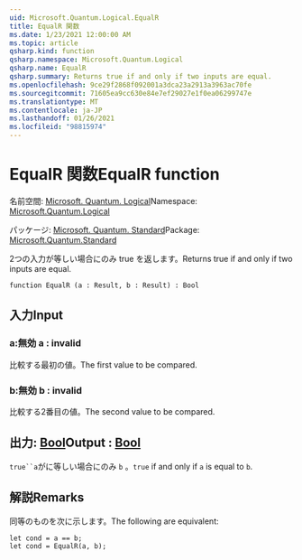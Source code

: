 ```yaml
---
uid: Microsoft.Quantum.Logical.EqualR
title: EqualR 関数
ms.date: 1/23/2021 12:00:00 AM
ms.topic: article
qsharp.kind: function
qsharp.namespace: Microsoft.Quantum.Logical
qsharp.name: EqualR
qsharp.summary: Returns true if and only if two inputs are equal.
ms.openlocfilehash: 9ce29f2868f092001a3dca23a2913a3963ac70fe
ms.sourcegitcommit: 71605ea9cc630e84e7ef29027e1f0ea06299747e
ms.translationtype: MT
ms.contentlocale: ja-JP
ms.lasthandoff: 01/26/2021
ms.locfileid: "98815974"
---
```

# <a name="equalr-function"></a><span data-ttu-id="5a9b4-102">EqualR 関数</span><span class="sxs-lookup"><span data-stu-id="5a9b4-102">EqualR function</span></span>

<span data-ttu-id="5a9b4-103">名前空間: [Microsoft. Quantum. Logical](xref:Microsoft.Quantum.Logical)</span><span class="sxs-lookup"><span data-stu-id="5a9b4-103">Namespace: [Microsoft.Quantum.Logical](xref:Microsoft.Quantum.Logical)</span></span>

<span data-ttu-id="5a9b4-104">パッケージ: [Microsoft. Quantum. Standard](https://nuget.org/packages/Microsoft.Quantum.Standard)</span><span class="sxs-lookup"><span data-stu-id="5a9b4-104">Package: [Microsoft.Quantum.Standard](https://nuget.org/packages/Microsoft.Quantum.Standard)</span></span>


<span data-ttu-id="5a9b4-105">2つの入力が等しい場合にのみ true を返します。</span><span class="sxs-lookup"><span data-stu-id="5a9b4-105">Returns true if and only if two inputs are equal.</span></span>

```qsharp
function EqualR (a : Result, b : Result) : Bool
```


## <a name="input"></a><span data-ttu-id="5a9b4-106">入力</span><span class="sxs-lookup"><span data-stu-id="5a9b4-106">Input</span></span>

### <a name="a--__invalidresult__"></a><span data-ttu-id="5a9b4-107">a:__無効 <Result>__</span><span class="sxs-lookup"><span data-stu-id="5a9b4-107">a : __invalid<Result>__</span></span>

<span data-ttu-id="5a9b4-108">比較する最初の値。</span><span class="sxs-lookup"><span data-stu-id="5a9b4-108">The first value to be compared.</span></span>


### <a name="b--__invalidresult__"></a><span data-ttu-id="5a9b4-109">b:__無効 <Result>__</span><span class="sxs-lookup"><span data-stu-id="5a9b4-109">b : __invalid<Result>__</span></span>

<span data-ttu-id="5a9b4-110">比較する2番目の値。</span><span class="sxs-lookup"><span data-stu-id="5a9b4-110">The second value to be compared.</span></span>



## <a name="output--bool"></a><span data-ttu-id="5a9b4-111">出力: [Bool](xref:microsoft.quantum.lang-ref.bool)</span><span class="sxs-lookup"><span data-stu-id="5a9b4-111">Output : [Bool](xref:microsoft.quantum.lang-ref.bool)</span></span>

<span data-ttu-id="5a9b4-112">`true``a`がに等しい場合にのみ `b` 。</span><span class="sxs-lookup"><span data-stu-id="5a9b4-112">`true` if and only if `a` is equal to `b`.</span></span>

## <a name="remarks"></a><span data-ttu-id="5a9b4-113">解説</span><span class="sxs-lookup"><span data-stu-id="5a9b4-113">Remarks</span></span>

<span data-ttu-id="5a9b4-114">同等のものを次に示します。</span><span class="sxs-lookup"><span data-stu-id="5a9b4-114">The following are equivalent:</span></span>

```qsharp
let cond = a == b;
let cond = EqualR(a, b);
```